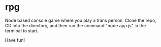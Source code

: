 # rpg
Node based console game where you play a trans person. 
Clone the repo, CD into the directory, and then run the command "node app.js" in the terminal to start. 

Have fun! 
